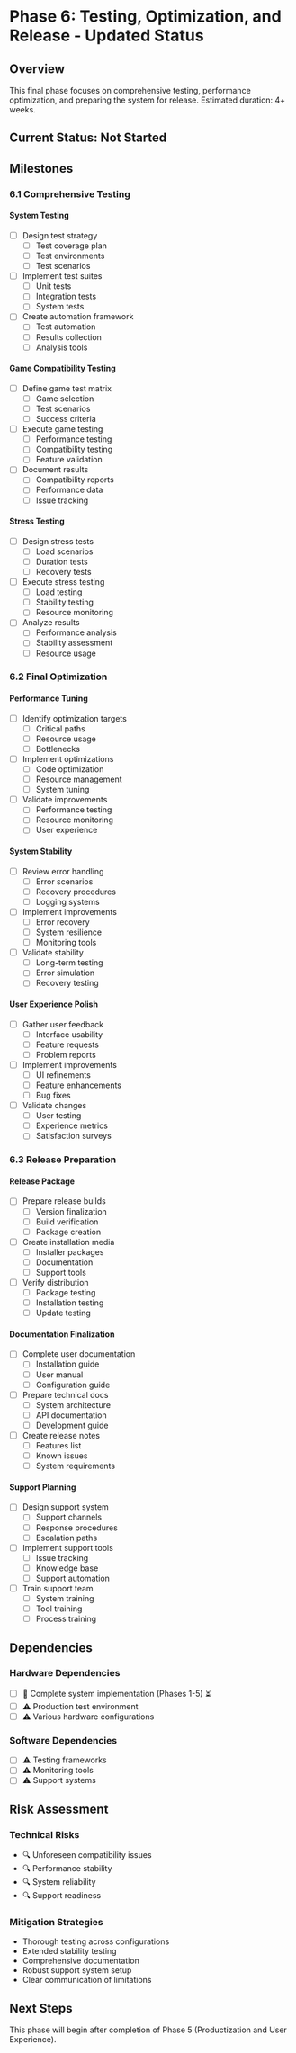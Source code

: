 # Phase 6: Testing, Optimization, and Release - Updated Status

## Overview
This final phase focuses on comprehensive testing, performance optimization, and preparing the system for release. Estimated duration: 4+ weeks.

## Current Status: Not Started

## Milestones

### 6.1 Comprehensive Testing

#### System Testing
- [ ] Design test strategy
  - [ ] Test coverage plan
  - [ ] Test environments
  - [ ] Test scenarios
- [ ] Implement test suites
  - [ ] Unit tests
  - [ ] Integration tests
  - [ ] System tests
- [ ] Create automation framework
  - [ ] Test automation
  - [ ] Results collection
  - [ ] Analysis tools

#### Game Compatibility Testing
- [ ] Define game test matrix
  - [ ] Game selection
  - [ ] Test scenarios
  - [ ] Success criteria
- [ ] Execute game testing
  - [ ] Performance testing
  - [ ] Compatibility testing
  - [ ] Feature validation
- [ ] Document results
  - [ ] Compatibility reports
  - [ ] Performance data
  - [ ] Issue tracking

#### Stress Testing
- [ ] Design stress tests
  - [ ] Load scenarios
  - [ ] Duration tests
  - [ ] Recovery tests
- [ ] Execute stress testing
  - [ ] Load testing
  - [ ] Stability testing
  - [ ] Resource monitoring
- [ ] Analyze results
  - [ ] Performance analysis
  - [ ] Stability assessment
  - [ ] Resource usage

### 6.2 Final Optimization

#### Performance Tuning
- [ ] Identify optimization targets
  - [ ] Critical paths
  - [ ] Resource usage
  - [ ] Bottlenecks
- [ ] Implement optimizations
  - [ ] Code optimization
  - [ ] Resource management
  - [ ] System tuning
- [ ] Validate improvements
  - [ ] Performance testing
  - [ ] Resource monitoring
  - [ ] User experience

#### System Stability
- [ ] Review error handling
  - [ ] Error scenarios
  - [ ] Recovery procedures
  - [ ] Logging systems
- [ ] Implement improvements
  - [ ] Error recovery
  - [ ] System resilience
  - [ ] Monitoring tools
- [ ] Validate stability
  - [ ] Long-term testing
  - [ ] Error simulation
  - [ ] Recovery testing

#### User Experience Polish
- [ ] Gather user feedback
  - [ ] Interface usability
  - [ ] Feature requests
  - [ ] Problem reports
- [ ] Implement improvements
  - [ ] UI refinements
  - [ ] Feature enhancements
  - [ ] Bug fixes
- [ ] Validate changes
  - [ ] User testing
  - [ ] Experience metrics
  - [ ] Satisfaction surveys

### 6.3 Release Preparation

#### Release Package
- [ ] Prepare release builds
  - [ ] Version finalization
  - [ ] Build verification
  - [ ] Package creation
- [ ] Create installation media
  - [ ] Installer packages
  - [ ] Documentation
  - [ ] Support tools
- [ ] Verify distribution
  - [ ] Package testing
  - [ ] Installation testing
  - [ ] Update testing

#### Documentation Finalization
- [ ] Complete user documentation
  - [ ] Installation guide
  - [ ] User manual
  - [ ] Configuration guide
- [ ] Prepare technical docs
  - [ ] System architecture
  - [ ] API documentation
  - [ ] Development guide
- [ ] Create release notes
  - [ ] Features list
  - [ ] Known issues
  - [ ] System requirements

#### Support Planning
- [ ] Design support system
  - [ ] Support channels
  - [ ] Response procedures
  - [ ] Escalation paths
- [ ] Implement support tools
  - [ ] Issue tracking
  - [ ] Knowledge base
  - [ ] Support automation
- [ ] Train support team
  - [ ] System training
  - [ ] Tool training
  - [ ] Process training

## Dependencies

### Hardware Dependencies
- [ ] 🔄 Complete system implementation (Phases 1-5) ⏳
- [ ] ⚠️ Production test environment
- [ ] ⚠️ Various hardware configurations

### Software Dependencies
- [ ] ⚠️ Testing frameworks
- [ ] ⚠️ Monitoring tools
- [ ] ⚠️ Support systems

## Risk Assessment

### Technical Risks
- 🔍 Unforeseen compatibility issues
- 🔍 Performance stability
- 🔍 System reliability
- 🔍 Support readiness

### Mitigation Strategies
- Thorough testing across configurations
- Extended stability testing
- Comprehensive documentation
- Robust support system setup
- Clear communication of limitations

## Next Steps
This phase will begin after completion of Phase 5 (Productization and User Experience).